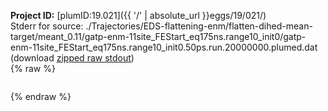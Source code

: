 **Project ID:** [plumID:19.021]({{ '/' | absolute_url }}eggs/19/021/)  
Stderr for source:  ./Trajectories/EDS-flattening-enm/flatten-dihed-mean-target/meant_0.11/gatp-enm-11site_FEStart_eq175ns.range10_init0/gatp-enm-11site_FEStart_eq175ns.range10_init0.50ps.run.20000000.plumed.dat   
(download [zipped raw stdout](gatp-enm-11site_FEStart_eq175ns.range10_init0.50ps.run.20000000.plumed.dat.plumed.stdout.txt.zip))  
{% raw %}
<pre>
</pre>
{% endraw %}
